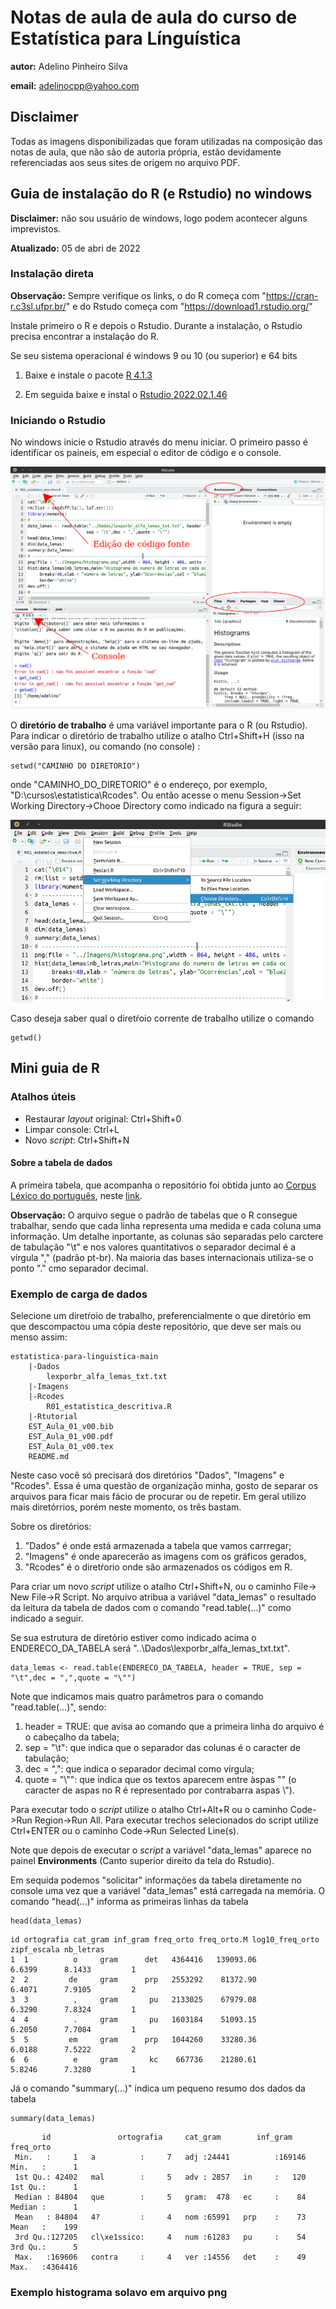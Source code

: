 Notas de aula de aula do curso de Estatística para Línguística
============

__autor:__ Adelino Pinheiro Silva

__email:__ adelinocpp@yahoo.com

## Disclaimer

Todas as imagens disponibilizadas que foram utilizadas na composição das notas de aula, que não são de autoria própria,  estão devidamente referenciadas aos seus sites de origem no arquivo PDF.

## Guia de instalação do R (e Rstudio) no windows

**Disclaimer:** não sou usuário de windows, logo podem acontecer alguns imprevistos.

**Atualizado:** 05 de abri de 2022

### Instalação direta

**Observação:** Sempre verifique os links, o do R começa com "https://cran-r.c3sl.ufpr.br/" e do Rstudo começa com "https://download1.rstudio.org/"

Instale primeiro o R e depois o Rstudio. Durante a instalação, o Rstudio  precisa encontrar a instalação do R.

Se seu sistema operacional é windows 9 ou 10 (ou superior) e 64 bits


1. Baixe e instale o pacote [R 4.1.3](https://cran-r.c3sl.ufpr.br/bin/windows/base/R-4.1.3-win.exe) 

2. Em seguida baixe e instal o [Rstudio 2022.02.1.46](https://download1.rstudio.org/desktop/windows/RStudio-2022.02.1-461.exe) 


### Iniciando o Rstudio

No windows inicie o Rstudio através do menu iniciar. O primeiro passo é identificar os paineis, em especial o editor de código e o console.

![Tela Rstudio](./Rtutorial/RStudio_039.png  "Tela do Rstudio indicando os principais paineis")

O **diretório de trabalho** é uma variável importante para o R (ou Rstudio). Para indicar o diretório de trabalho utilize o atalho Ctrl+Shift+H (isso na versão para linux), ou comando (no console) :
```
setwd("CAMINHO DO DIRETORIO")
```

onde "CAMINHO_DO_DIRETORIO" é o endereço, por exemplo, "D:\cursos\estatistica\Rcodes". Ou então acesse o menu Session->Set Working Directory->Chooe Directory como indicado na figura a seguir:

![Menu alterar diretorio](./Rtutorial/RStudio_022.png  "Caminho do menu para indicar o diretŕorio de trabalho")

Caso deseja saber qual o diretŕoio corrente de trabalho utilize o comando
```
getwd()
```

## Mini guia de R

### Atalhos úteis

- Restaurar *layout* original: Ctrl+Shift+0
- Limpar console: Ctrl+L
- Novo *script*: Ctrl+Shift+N

#### Sobre a tabela de dados

A primeira tabela, que acompanha o repositório foi obtida junto ao [Corpus Léxico do português](https://www.lexicodoportugues.com/), neste [link](https://www.lexicodoportugues.com/downloads/lexporbr_alfa_lemas_txt.txt).

**Observação:** O arquivo segue o padrão de tabelas que o R consegue trabalhar, sendo que cada linha representa uma medida e cada coluna uma informação. Um detalhe inportante, as colunas são separadas pelo carctere de tabulação "\t" e nos valores quantitativos o separador decimal é a vírgula "," (padrão pt-br). Na maioria das bases internacionais utiliza-se o ponto "." cmo separador decimal.

### Exemplo de carga de dados

Selecione um diretŕoio de trabalho, preferencialmente o que diretório em que descompactou uma cópia deste repositório, que deve ser mais ou menso assim:

```
estatistica-para-linguistica-main
	|-Dados
		lexporbr_alfa_lemas_txt.txt
	|-Imagens
	|-Rcodes
		R01_estatistica_descritiva.R
	|-Rtutorial
	EST_Aula_01_v00.bib
	EST_Aula_01_v00.pdf
	EST_Aula_01_v00.tex
	README.md
```

Neste caso você só precisará dos diretórios "Dados", "Imagens" e "Rcodes". Essa é uma questão de organização minha, gosto de separar os arquivos para ficar mais fácio de procurar ou de repetir. Em geral utilizo mais diretórrios, porém neste momento, os três bastam.

Sobre os diretórios:
1. "Dados" é onde está armazenada a tabela que vamos carrregar;
2. "Imagens" é onde aparecerão as imagens com os gráficos gerados,
3. "Rcodes" é o diretŕorio onde são armazenados os códigos em R.

Para criar um novo *script* utilize o atalho Ctrl+Shift+N, ou o caminho File-> New File->R Script. No arquivo atribua a variável "data_lemas" o resultado da leitura da tabela de dados com o comando "read.table(...)" como indicado a seguir.

Se sua estrutura de diretório estiver como indicado acima o ENDERECO_DA_TABELA será "..\Dados\lexporbr_alfa_lemas_txt.txt".

```
data_lemas <- read.table(ENDERECO_DA_TABELA, header = TRUE, sep = "\t",dec = ",",quote = "\"")
```

Note que indicamos mais quatro parâmetros para o comando "read.table(...)", sendo:

1. header = TRUE: que avisa ao comando que a primeira linha do arquivo é o cabeçalho da tabela;
2. sep = "\t": que indica que o separador das colunas é o caracter de tabulação;
3. dec = ",": que indica o separador decimal como vírgula;
4. quote = "\\"": que indica que os textos aparecem entre àspas "" (o caracter de aspas no R é representado por contrabarra aspas \\").

Para executar todo o *script* utilize o atalho Ctrl+Alt+R ou o caminho Code->Run Region->Run All. Para executar trechos selecionados do script utilize Ctrl+ENTER ou o caminho Code->Run Selected Line(s).

Note que depois de executar o *script* a variável "data_lemas" aparece no painel **Environments** (Canto superior direito da tela do Rstudio).

Em sequida podemos "solicitar" informações da tabela diretamente no console uma vez que a variável "data_lemas" está carregada na memória. O comando "head(...)" informa as primeiras linhas da tabela

```
head(data_lemas)
```

```
id ortografia cat_gram inf_gram freq_orto freq_orto.M log10_freq_orto zipf_escala nb_letras
1  1          o     gram      det   4364416   139093.06          6.6399      8.1433         1
2  2         de     gram      prp   2553292    81372.90          6.4071      7.9105         2
3  3          ,     gram       pu   2133025    67979.08          6.3290      7.8324         1
4  4          .     gram       pu   1603184    51093.15          6.2050      7.7084         1
5  5         em     gram      prp   1044260    33280.36          6.0188      7.5222         2
6  6          e     gram       kc    667736    21280.61          5.8246      7.3280         1
```
Já o comando "summary(...)" indica um pequeno resumo dos dados da tabela
```
summary(data_lemas)
```
```
       id               ortografia     cat_gram        inf_gram        freq_orto      
 Min.   :     1   a          :     7   adj :24441          :169146   Min.   :      1  
 1st Qu.: 42402   mal        :     5   adv : 2857   in     :   120   1st Qu.:      1  
 Median : 84804   que        :     5   gram:  478   ec     :    84   Median :      1  
 Mean   : 84804   4?         :     4   nom :65991   prp    :    73   Mean   :    199  
 3rd Qu.:127205   cl\xe1ssico:     4   num :61283   pu     :    54   3rd Qu.:      5  
 Max.   :169606   contra     :     4   ver :14556   det    :    49   Max.   :4364416  
```

### Exemplo histograma solavo em arquivo png

